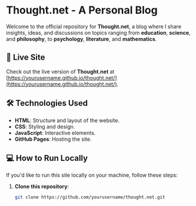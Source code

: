 # Thought.net - A Personal Blog

Welcome to the official repository for **Thought.net**, a blog where I share insights, ideas, and discussions on topics ranging from **education**, **science**, and **philosophy**, to **psychology**, **literature**, and **mathematics**.

## 🚀 Live Site

Check out the live version of **Thought.net** at [https://yourusername.github.io/thought.net/](https://yourusername.github.io/thought.net/). 

## 🛠 Technologies Used

- **HTML**: Structure and layout of the website.
- **CSS**: Styling and design.
- **JavaScript**: Interactive elements.
- **GitHub Pages**: Hosting the site.

## 💻 How to Run Locally

If you'd like to run this site locally on your machine, follow these steps:

1. **Clone this repository**:
   ```bash
   git clone https://github.com/yourusername/thought.net.git
